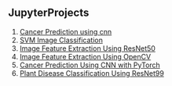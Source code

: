 ## JupyterProjects

<ol>
  <li><a href="/notebooks/cancer-prediction-using-cnn/cnn-for-skin-cancer-detection.ipynb">Cancer Prediction using cnn</a></li>
  <li><a href="/notebooks/image-classification-svm/Test.ipynb">SVM Image Classification</a></li>
  <li><a href="/notebooks/ML-Project/FeaureExtract_ResNet50.ipynb">Image Feature Extraction Using ResNet50</a></li>
  <li><a href="/notebooks/ML-Project/FeatureExtract_CV2.ipynb">Image Feature Extraction Using OpenCV</a></li>
  <li><a href="notebooks/cancer-predcition-using-pytorch/Cancer_Prediction_CNN_PyTorch.ipynb">Cancer Prediction Using CNN with PyTorch</a></li>
  <li><a href="notebooks/ML-Project/plant-disease-classification-resnet-99-2.ipynb"> Plant Disease Classification Using ResNet99</a></li>
</ol>
